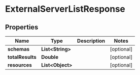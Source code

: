 

# ExternalServerListResponse


## Properties

| Name | Type | Description | Notes |
|------------ | ------------- | ------------- | -------------|
|**schemas** | **List&lt;String&gt;** |  |  [optional] |
|**totalResults** | **Double** |  |  [optional] |
|**resources** | **List&lt;Object&gt;** |  |  [optional] |



